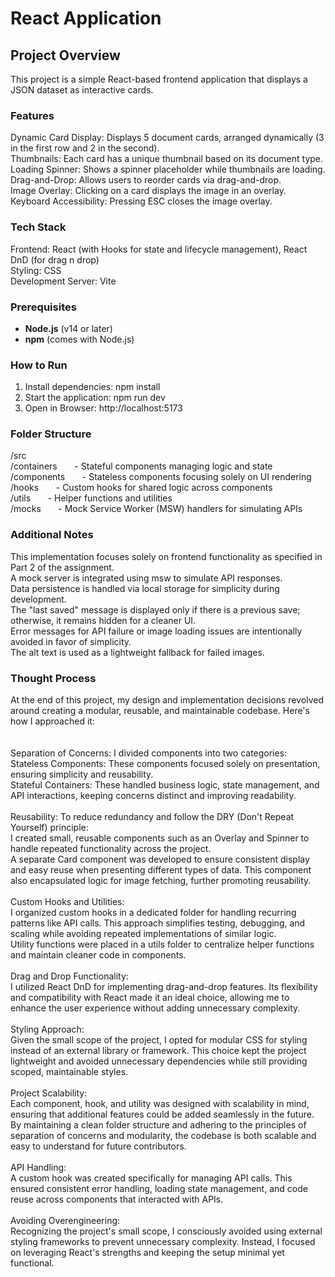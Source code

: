 # React Application

## Project Overview
This project is a simple React-based frontend application that displays a JSON dataset as interactive cards. 

### Features
Dynamic Card Display: Displays 5 document cards, arranged dynamically (3 in the first row and 2 in the second).  
Thumbnails: Each card has a unique thumbnail based on its document type.  
Loading Spinner: Shows a spinner placeholder while thumbnails are loading.  
Drag-and-Drop: Allows users to reorder cards via drag-and-drop.  
Image Overlay: Clicking on a card displays the image in an overlay.  
Keyboard Accessibility: Pressing ESC closes the image overlay.  

### Tech Stack
Frontend: React (with Hooks for state and lifecycle management), React DnD (for drag n drop)  
Styling: CSS  
Development Server: Vite  

### Prerequisites
- **Node.js** (v14 or later)
- **npm** (comes with Node.js)

### How to Run
1. Install dependencies:
   npm install
2. Start the application:
   npm run dev
3. Open in Browser:
   http://localhost:5173

### Folder Structure
/src  
  /containers &nbsp;&nbsp;&nbsp;&nbsp;&nbsp; - Stateful components managing logic and state  
  /components &nbsp;&nbsp;&nbsp;&nbsp;&nbsp; - Stateless components focusing solely on UI rendering  
  /hooks &nbsp;&nbsp;&nbsp;&nbsp;&nbsp; - Custom hooks for shared logic across components  
  /utils &nbsp;&nbsp;&nbsp;&nbsp;&nbsp; - Helper functions and utilities  
  /mocks &nbsp;&nbsp;&nbsp;&nbsp;&nbsp; - Mock Service Worker (MSW) handlers for simulating APIs  

### Additional Notes
This implementation focuses solely on frontend functionality as specified in Part 2 of the assignment.  
A mock server is integrated using msw to simulate API responses.  
Data persistence is handled via local storage for simplicity during development.  
The "last saved" message is displayed only if there is a previous save; otherwise, it remains hidden for a cleaner UI.  
Error messages for API failure or image loading issues are intentionally avoided in favor of simplicity.  
The alt text is used as a lightweight fallback for failed images.

### Thought Process
At the end of this project, my design and implementation decisions revolved around creating a modular, reusable, and maintainable codebase. Here's how I approached it:  
<br/>  
Separation of Concerns: I divided components into two categories:  
Stateless Components: These components focused solely on presentation, ensuring simplicity and reusability.  
Stateful Containers: These handled business logic, state management, and API interactions, keeping concerns distinct and improving readability.  
<br/>
Reusability: To reduce redundancy and follow the DRY (Don't Repeat Yourself) principle:  
I created small, reusable components such as an Overlay and Spinner to handle repeated functionality across the project.  
A separate Card component was developed to ensure consistent display and easy reuse when presenting different types of data. This component also encapsulated logic for image fetching, further promoting reusability.  
<br/>
Custom Hooks and Utilities:  
I organized custom hooks in a dedicated folder for handling recurring patterns like API calls. This approach simplifies testing, debugging, and scaling while avoiding repeated implementations of similar logic.  
Utility functions were placed in a utils folder to centralize helper functions and maintain cleaner code in components.  
<br/>
Drag and Drop Functionality:  
I utilized React DnD for implementing drag-and-drop features. Its flexibility and compatibility with React made it an ideal choice, allowing me to enhance the user experience without adding unnecessary complexity.  
<br/>
Styling Approach:  
Given the small scope of the project, I opted for modular CSS for styling instead of an external library or framework. This choice kept the project lightweight and avoided unnecessary dependencies while still providing scoped, maintainable styles.  
<br/>
Project Scalability:  
Each component, hook, and utility was designed with scalability in mind, ensuring that additional features could be added seamlessly in the future.  
By maintaining a clean folder structure and adhering to the principles of separation of concerns and modularity, the codebase is both scalable and easy to understand for future contributors.  
<br/>
API Handling:  
A custom hook was created specifically for managing API calls. This ensured consistent error handling, loading state management, and code reuse across components that interacted with APIs.  
<br/>
Avoiding Overengineering:  
Recognizing the project's small scope, I consciously avoided using external styling frameworks to prevent unnecessary complexity. Instead, I focused on leveraging React's strengths and keeping the setup minimal yet functional.

